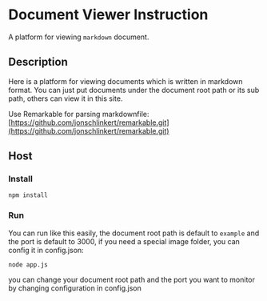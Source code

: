 # Document Viewer Instruction

A platform for viewing `markdown` document.

## Description

Here is a platform for viewing documents which is written in markdown format. You can just put documents under the document root path or its sub path, others can view it in this site.

Use Remarkable for parsing markdownfile: [https://github.com/jonschlinkert/remarkable.git](https://github.com/jonschlinkert/remarkable.git)

## Host

### Install

```
npm install
```

### Run
You can run like this easily, the document root path is default to `example` and the port is default to 3000, if you need a special image folder, you can config it in config.json:

```
node app.js
```

you can change your document root path and the port you want to monitor by changing configuration in config.json